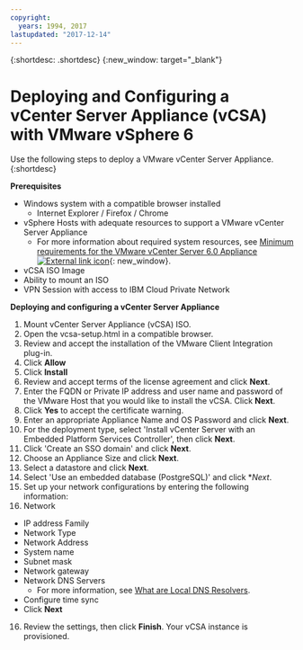 ```yaml
---
copyright:
  years: 1994, 2017
lastupdated: "2017-12-14"
---
```


{:shortdesc: .shortdesc}
{:new_window: target="_blank"}

# Deploying and Configuring a vCenter Server Appliance (vCSA) with VMware vSphere 6  

Use the following steps to deploy a VMware vCenter Server Appliance.
{:shortdesc}

**Prerequisites**
* Windows system with a compatible browser installed
  * Internet Explorer / Firefox / Chrome
* vSphere Hosts with adequate resources to support a VMware vCenter Server Appliance
  * For more information about required system resources, see [Minimum requirements for the VMware vCenter Server 6.0 Appliance ![External link icon](../../icons/launch-glyph.svg "External link icon")](https://kb.vmware.com/s/article/2106572){: new_window}.
* vCSA ISO Image
  <!--* In the vmware section of IBM Cloud Download Services site or vmware.com: http://downloads.service.softlayer.com/vmware/VMware-VCSA-all-6.*.iso-->
* Ability to mount an ISO
* VPN Session with access to IBM Cloud Private Network

**Deploying and configuring a vCenter Server Appliance**

1. Mount vCenter Server Appliance (vCSA) ISO.
2. Open the vcsa-setup.html in a compatible browser.
3. Review and accept the installation of the VMware Client Integration plug-in.
4. Click **Allow**
5. Click **Install**
6. Review and accept terms of the license agreement and click **Next**.
7. Enter the FQDN or Private IP address and user name and password of the VMware Host that you would like to install the vCSA. Click **Next**.
8. Click **Yes** to accept the certificate warning.
9. Enter an appropriate Appliance Name and OS Password and click **Next**.
10. For the deployment type, select 'Install vCenter Server with an Embedded Platform Services Controller', then click **Next**.
11. Click 'Create an SSO domain' and click **Next**. <!-- if "create a new" is in the UI, it needs to be changed to "Create an SSO..."-->
12. Choose an Appliance Size and click **Next**.
13. Select a datastore and click **Next**.
14. Select 'Use an embedded database (PostgreSQL)' and click **Next*.
15. Set up your network configurations by entering the following information:
  1. Network
  * IP address Family
  * Network Type
  * Network Address
  * System name
  * Subnet mask
  * Network gateway
  * Network DNS Servers
      * For more information, see [What are Local DNS Resolvers](/docs/infrastructure/dns/dns-faq.html#what-are-the-local-dns-resolvers-).
  * Configure time sync
  * Click **Next**
16. Review the settings, then click **Finish**. Your vCSA instance is provisioned.

